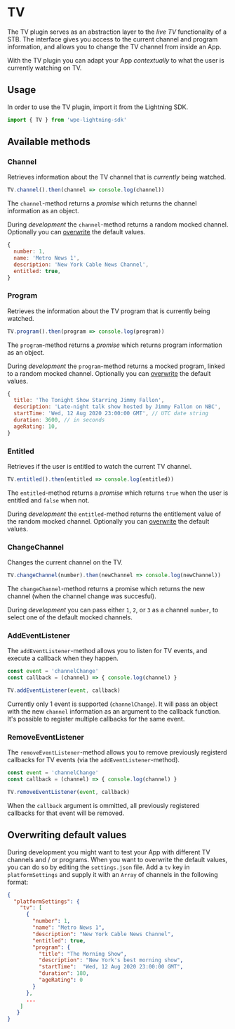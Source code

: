 # TV

The TV plugin serves as an abstraction layer to the _live TV_ functionality of a STB. The interface gives you access to the current channel
and program information, and allows you to change the TV channel from inside an App.

With the TV plugin you can adapt your App _contextually_ to what the user is currently watching on TV.

## Usage

In order to use the TV plugin, import it from the Lightning SDK.

```js
import { TV } from 'wpe-lightning-sdk'
```

## Available methods

### Channel

Retrieves information about the TV channel that is _currently_ being watched.

```js
TV.channel().then(channel => console.log(channel))
```

The `channel`-method returns a _promise_ which returns the channel information as an object.

During _development_ the `channel`-method returns a random mocked channel. Optionally you can [overwrite](#overwriting-default-values) the default values.

```js
{
  number: 1,
  name: 'Metro News 1',
  description: 'New York Cable News Channel',
  entitled: true,
}
```

### Program

Retrieves the information about the TV program that is currently being watched.

```js
TV.program().then(program => console.log(program))
```

The `program`-method returns a _promise_ which returns program information as an object.

During _development_ the `program`-method returns a mocked program, linked to a random mocked channel. Optionally you can [overwrite](#overwriting-default-values) the default values.

```js
{
  title: 'The Tonight Show Starring Jimmy Fallon',
  description: 'Late-night talk show hosted by Jimmy Fallon on NBC',
  startTime: 'Wed, 12 Aug 2020 23:00:00 GMT', // UTC date string
  duration: 3600, // in seconds
  ageRating: 10,
}
```

### Entitled

Retrieves if the user is entitled to watch the current TV channel.

```js
TV.entitled().then(entitled => console.log(entitled))
```

The `entitled`-method returns a _promise_ which returns `true` when the user is entitled and `false` when not.

During _development_ the `entitled`-method returns the entitlement value of the random mocked channel. Optionally you can [overwrite](#overwriting-default-values) the default values.

### ChangeChannel

Changes the current channel on the TV.

```js
TV.changeChannel(number).then(newChannel => console.log(newChannel))
```

The `changeChannel`-method returns a promise which returns the new channel (when the channel change was succesful).

During _development_ you can pass either `1`, `2`, or `3` as a channel `number`, to select one of the default mocked channels.

### AddEventListener

The `addEventListener`-method allows you to listen for TV events, and execute a callback when they happen.

```js
const event = 'channelChange'
const callback = (channel) => { console.log(channel) }

TV.addEventListener(event, callback)
```

Currently only 1 event is supported (`channelChange`). It will pass an object with the new `channel` information as an argument to the callback function.
It's possible to register multiple callbacks for the same event.

### RemoveEventListener

The `removeEventListener`-method allows you to remove previously registerd callbacks for TV events (via the `addEventListener`-method).

```js
const event = 'channelChange'
const callback = (channel) => { console.log(channel) }

TV.removeEventListener(event, callback)
```

When the `callback` argument is ommitted, all previously registered callbacks for that event will be removed.


## Overwriting default values

During development you might want to test your App with different TV channels and / or programs.
When you want to overwrite the default values, you can do so by editing the `settings.json` file.
Add a `tv` key in `platformSettings` and supply it with an `Array` of channels in the following format:

```json
{
  "platformSettings": {
    "tv": [
      {
        "number": 1,
        "name": "Metro News 1",
        "description": "New York Cable News Channel",
        "entitled": true,
        "program": {
          "title": "The Morning Show",
          "description": "New York's best morning show",
          "startTime":  "Wed, 12 Aug 2020 23:00:00 GMT",
          "duration": 180,
          "ageRating": 0
        }
      },
      ...
    ]
   }
}
 ```
